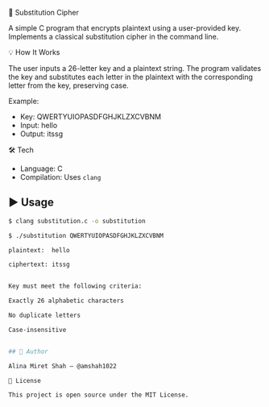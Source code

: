 🔐 Substitution Cipher

A simple C program that encrypts plaintext using a user-provided key. Implements a classical substitution cipher in the command line.

💡 How It Works

The user inputs a 26-letter key and a plaintext string. The program validates the key and substitutes each letter in the plaintext with the corresponding letter from the key, preserving case.

Example:
- Key: QWERTYUIOPASDFGHJKLZXCVBNM
- Input: hello
- Output: itssg

🛠️ Tech

- Language: C  
- Compilation: Uses `clang` 

## ▶️ Usage

```bash
$ clang substitution.c -o substitution

$ ./substitution QWERTYUIOPASDFGHJKLZXCVBNM

plaintext:  hello

ciphertext: itssg


Key must meet the following criteria:

Exactly 26 alphabetic characters

No duplicate letters

Case-insensitive


## 👤 Author

Alina Miret Shah – @amshah1022

📄 License

This project is open source under the MIT License.
